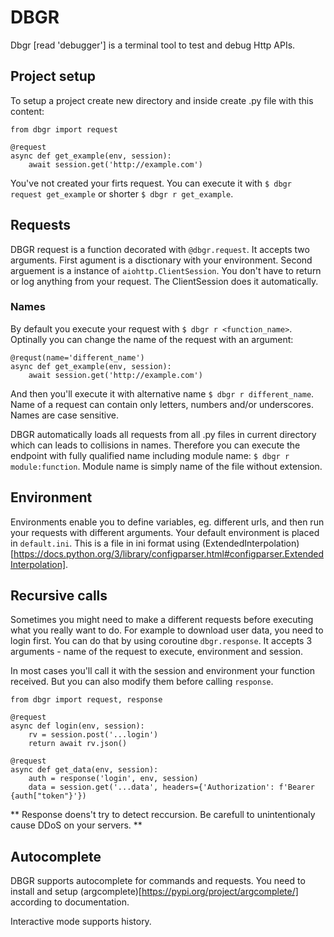 # DBGR
Dbgr [read 'debugger'] is a terminal tool to test and debug Http APIs.

## Project setup
To setup a project create new directory and inside create .py file with this content:

```
from dbgr import request

@request
async def get_example(env, session):
    await session.get('http://example.com')
```

You've not created your firts request. You can execute it with `$ dbgr request get_example` or shorter `$ dbgr r get_example`.

## Requests
DBGR request is a function decorated with `@dbgr.request`. It accepts two arguments. First agument is a disctionary with your environment. Second arguement is a instance of `aiohttp.ClientSession`. You don't have to return or log anything from your request. The ClientSession does it automatically.

### Names
By default you execute your request with `$ dbgr r <function_name>`. Optinally you can change the name of the request with an argument:

```
@requst(name='different_name')
async def get_example(env, session):
    await session.get('http://example.com')
```

And then you'll execute it with alternative name `$ dbgr r different_name`. Name of a request can contain only letters, numbers and/or underscores. Names are case sensitive.

DBGR automatically loads all requests from all .py files in current directory which can leads to collisions in names. Therefore you can execute the endpoint with fully qualified name including module name: `$ dbgr r module:function`. Module name is simply name of the file without extension.

## Environment
Environments enable you to define variables, eg. different urls, and then run your requests with different arguments. Your default environment is placed in `default.ini`. This is a file in ini format using (ExtendedInterpolation)[https://docs.python.org/3/library/configparser.html#configparser.ExtendedInterpolation].

## Recursive calls
Sometimes you might need to make a different requests before executing what you really want to do. For example to download user data, you need to login first. You can do that by using coroutine `dbgr.response`. It accepts 3 arguments - name of the request to execute, environment and session.

In most cases you'll call it with the session and environment your function received. But you can also modify them before calling `response`.

```
from dbgr import request, response

@request
async def login(env, session):
    rv = session.post('...login')
    return await rv.json()

@request
async def get_data(env, session):
    auth = response('login', env, session)
    data = session.get('...data', headers={'Authorization': f'Bearer {auth["token"}'})
```

** Response doens't try to detect reccursion. Be carefull to unintentionaly cause DDoS on your servers. **

## Autocomplete
DBGR supports autocomplete for commands and requests. You need to install and setup (argcomplete)[https://pypi.org/project/argcomplete/] according to documentation.

Interactive mode supports history.
